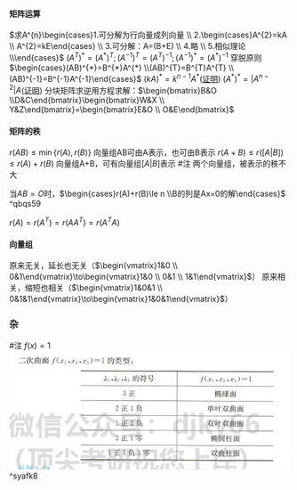 #### 矩阵运算
$求A^{n}\begin{cases}1.可分解为行向量成列向量 \\ 2.\begin{cases}A^{2}=kA \\  A^{2}=kE\end{cases} \\ 3.可分解：A=(B+E) \\ 4.略 \\ 5.相似理论 \\\end{cases}$
$(A^{T})^{*}=(A^{*})^{T};(A^{-1})^{T}=(A^{T})^{-1};(A^{-1})^{*}=(A^{*})^{-1}$
穿脱原则$\begin{cases}(AB)^{*}=B^{*}A^{*} \\(AB)^{T}=B^{T}A^{T} \\(AB)^{-1}=B^{-1}A^{-1}\end{cases}$
$(kA)^{*}=k^{n-1}A^{*}$([证明](线代/证明.md#^l3na07))
$(A^{*})^{*}=|A^{n-2}|A$([证明](线代/证明.md#^vnvrt9))
分块矩阵求逆用方程求解：$\begin{bmatrix}B&O \\D&C\end{bmatrix}\begin{bmatrix}W&X \\ Y&Z\end{bmatrix}=\begin{bmatrix}E&O \\ O&E\end{bmatrix}$
#### 矩阵的秩 
$r(AB)\le \min\{r(A),r(B)\}$ 向量组AB可由A表示，也可由B表示
$r(A+B)\le r([A|B])\le r(A)+r(B)$ 向量组A+B，可有向量组$[A|B]$表示
#注 两个向量组，被表示的秩不大

当$AB=O$时，$\begin{cases}r(A)+r(B)\le n \\B的列是Ax=0的解\end{cases}$ ^qbqs59

$r(A)=r(A^{T})=r(AA^{T})=r(A^{T}A)$
#### 向量组
原来无关，延长也无关（$\begin{vmatrix}1&0 \\ 0&1\end{vmatrix}\to\begin{vmatrix}1&0 \\ 0&1 \\ 1&1\end{vmatrix}$）
原来相关，缩短也相关（$\begin{vmatrix}1&0&1 \\ 0&1&1\end{vmatrix}\to\begin{vmatrix}1&0&1\end{vmatrix}$）

### 杂

#注 $f(x)=1$
![](附件/Pasted%20image%2020221014171553.png) ^syafk8
